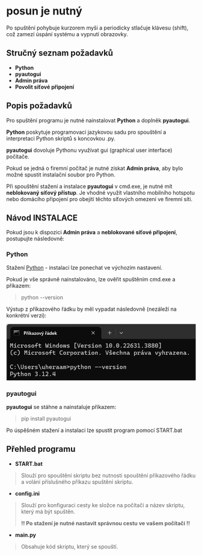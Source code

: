 # posun je nutný

Po spuštění pohybuje kurzorem myši a periodicky stlačuje klávesu (shift), což zamezí úspání systému a vypnutí obrazovky.

## Stručný seznam požadavků

- **Python**
- **pyautogui**
- **Admin práva**
- **Povolit síťové připojení**

## Popis požadavků

Pro spuštění programu je nutné nainstalovat **Python** a doplněk **pyautogui**.

 **Python** poskytuje programovací jazykovou sadu pro spouštění a interpretaci Python skriptů s koncovkou .py.
 
 **pyautogui** dovoluje Pythonu využívat gui (graphical user interface) počítače.

Pokud se jedná o firemní počítač je nutné získat **Admin práva**, aby bylo možné spustit instalační soubor pro Python.

Při spouštění stažení a instalace **pyautogui** v cmd.exe, je nutné mít **neblokovaný síťový přístup**. Je vhodné využít vlastního mobilního hotspotu nebo domácího připojení pro obejití těchto síťových omezení ve firemní síti.

## Návod INSTALACE

Pokud jsou k dispozici **Admin práva** a **neblokované síťové připojení**, postupujte následovně:

### Python

Stažení [Python](https://www.python.org/downloads/) - instalaci lze ponechat ve výchozím nastavení.

Pokud je vše správně nainstalováno, lze ověřit spuštěním cmd.exe a příkazem:

>python --version

Výstup z příkazového řádku by měl vypadat následovně (nezáleží na konkrétní verzi):

![Python verze](/assets/Python_verze.png "Python verze")

### pyautogui

**pyautogui** se stáhne a nainstaluje příkazem:

>pip install pyautogui

Po úspěšném stažení a instalaci lze spustit program pomocí START.bat

## Přehled programu

- **START.bat**

>Slouží pro spouštění skriptu bez nutnosti spouštění příkazového řádku a volání příslušného příkazu spuštění skriptu.

- **config.ini**

>Slouží pro konfiguraci cesty ke složce na počítači a název skriptu, který má být spuštěn.
>
>**!! Po stažení je nutné nastavit správnou cestu ve vašem počítači !!**

- **main.py**

>Obsahuje kód skriptu, který se spouští.